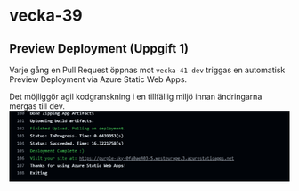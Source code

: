 # vecka-39 
## Preview Deployment (Uppgift 1)

Varje gång en Pull Request öppnas mot `vecka-41-dev` triggas en automatisk Preview Deployment via Azure Static Web Apps.

Det möjliggör agil kodgranskning i en tillfällig miljö innan ändringarna mergas till dev.
![Preview Deployment Screenshot](Uppgift1.png)
